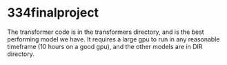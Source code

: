 # 334finalproject
The transformer code is in the transformers directory, and is the best performing model we have. It requires a large gpu to run in any reasonable timeframe (10 hours on a good gpu), and the other models are in DIR directory.
